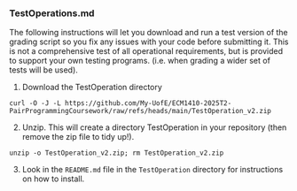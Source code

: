 ### TestOperations.md

The following instructions will let you download and run a test version of the grading script so you fix any issues with your code before submitting it.
This is not a comprehensive test of all operational requirements, but is provided to support your own testing programs. (i.e. when grading a wider set of tests will be used).

1. Download the TestOperation directory

```
curl -O -J -L https://github.com/My-UofE/ECM1410-2025T2-PairProgrammingCoursework/raw/refs/heads/main/TestOperation_v2.zip
```

2. Unzip. This will create a directory TestOperation in your repository (then remove the zip file to tidy up!).

```
unzip -o TestOperation_v2.zip; rm TestOperation_v2.zip
```

3. Look in the `README.md` file in the `TestOperation` directory for instructions on how to install.
